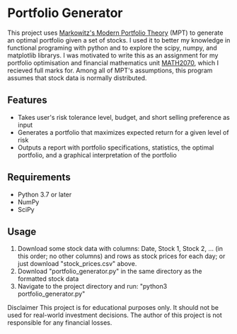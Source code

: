 
# Portfolio Generator

This project uses [Markowitz's Modern Portfolio Theory](https://en.wikipedia.org/wiki/Modern_portfolio_theory) (MPT) to generate an optimal portfolio given a set of stocks. I used it to better my knowledge in functional programing with python and to explore the scipy, numpy, and matplotlib librarys. I was motivated to write this as an assignment for my portfolio optimisation and financial mathematics unit [MATH2070](https://www.sydney.edu.au/units/MATH2070), which I recieved full marks for. Among all of MPT's assumptions, this program assumes that stock data is normally distributed.

## Features

- Takes user's risk tolerance level, budget, and short selling preference as input
- Generates a portfolio that maximizes expected return for a given level of risk
- Outputs a report with portfolio specifications, statistics, the optimal portfolio, and a graphical interpretation of the portfolio

## Requirements

- Python 3.7 or later
- NumPy
- SciPy

## Usage

1. Download some stock data with columns: Date, Stock 1, Stock 2, ... (in this order; no other columns) and rows as stock prices for each day; or just download "stock_prices.csv" above.
2. Download "portfolio_generator.py" in the same directory as the formatted stock data
3. Navigate to the project directory and run: "python3 portfolio_generator.py"

Disclaimer
This project is for educational purposes only. It should not be used for real-world investment decisions. The author of this project is not responsible for any financial losses.


